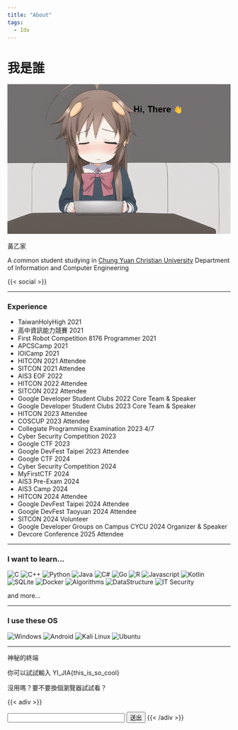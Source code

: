 ```yaml
---
title: "About"
tags:
  - Idx
---
```


# 我是誰

![](/images/about/head.gif)

黃乙家

A common student studying in [Chung Yuan Christian University](https://www1.cycu.edu.tw/) Department of Information and Computer Engineering

{{< social >}}

---

### Experience

- TaiwanHolyHigh 2021
- 高中資訊能力競賽 2021
- First Robot Competition 8176 Programmer 2021
- APCSCamp 2021
- IOICamp 2021
- HITCON 2021 Attendee
- SITCON 2021 Attendee
- AIS3 EOF 2022
- HITCON 2022 Attendee
- SITCON 2022 Attendee
- Google Developer Student Clubs 2022 Core Team & Speaker
- Google Developer Student Clubs 2023 Core Team & Speaker
- HITCON 2023 Attendee
- COSCUP 2023 Attendee
- Collegiate Programming Examination 2023 4/7
- Cyber Security Competition 2023
- Google CTF 2023
- Google DevFest Taipei 2023 Attendee
- Google CTF 2024
- Cyber Security Competition 2024
- MyFirstCTF 2024
- AIS3 Pre-Exam 2024
- AIS3 Camp 2024
- HITCON 2024 Attendee
- Google DevFest Taipei 2024 Attendee
- Google DevFest Taoyuan 2024 Attendee
- SITCON 2024 Volunteer
- Google Developer Groups on Campus CYCU 2024 Organizer & Speaker
- Devcore Conference 2025 Attendee

---

### I want to learn...

![C](https://img.shields.io/badge/-C-00599c?style=flat&logo=C)
![C++](https://img.shields.io/badge/C%2B%2B-00599c?logo=c%2B%2B&style=flat)
![Python](https://img.shields.io/badge/-Python-yellow?logo=Python&style=flat)
![Java](https://img.shields.io/badge/Java-ed8b00?logo=java&style=flat&logoColor=white)
![C#](https://img.shields.io/badge/C%23-239120?logo=c-sharp&style=flat)
![Go](https://img.shields.io/badge/GoLang-00add8?logo=Go&style=flat&logoColor=white)
![R](https://img.shields.io/badge/R-2e6dc3?logo=R&style=flat)
![Javascript](https://img.shields.io/badge/Javascript-ffb13b?logo=javascript&style=flat&logoColor=white)
![Kotlin](https://img.shields.io/badge/Kotlin-0095d5?logo=Kotlin&style=flat)
![SQLite](https://img.shields.io/badge/SQLite-07405E?logo=SQLite&style=flat)
![Docker](https://img.shields.io/badge/Docker-2496ED?style=flat-square&logo=Docker&logoColor=white)
![Algorithms](https://img.shields.io/badge/Algorithms-2e6dc3?logo=TheAlgorithms&style=flat&logoColor=white)
![DataStructure](https://img.shields.io/badge/Data%20Structure-red?logo=Task&style=flat&logoColor=white)
![IT Security](https://img.shields.io/badge/IT%20Security-154700?logo=HackClub&style=flat&logoColor=white)

and more...

---

### I use these OS

![Windows](https://img.shields.io/badge/Windows_11-0078D6?style=flat-square&logo=Windows11&logoColor=white)
![Android](https://img.shields.io/badge/Android-3DDC84?style=flat-square&logo=Android&logoColor=white)
![Kali Linux](https://img.shields.io/badge/Kali%20Linux-557C94?style=flat-square&logo=Kali-Linux&logoColor=white)
![Ubuntu](https://img.shields.io/badge/Ubuntu-E95420?style=flat-square&logo=Ubuntu&logoColor=white)

---

神秘的終端

你可以試試輸入
YI_JIA{this_is_so_cool}

沒用嗎？要不要換個瀏覽器試試看？

{{< adiv >}}

<script src="/js/base64.js"></script>
<script src="/js/md5.js"></script>
<script src="/js/a_secret_script.js"></script>

<input type="text" id="input" name="input" maxlength="100" size="30">
<input type="button" value="送出" id="submit" onclick="on_bt_clicked()">
{{< /adiv >}}
